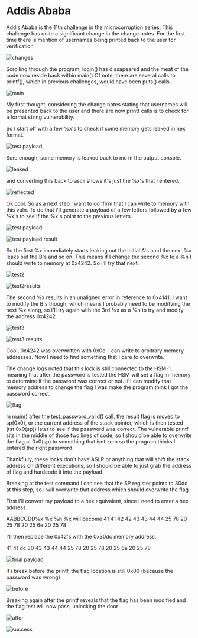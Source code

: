 # Addis Ababa 

Addis Ababa is the 11th challenge in the microcorruption series.
This challenge has quite a significant change in the change notes.
For the first time there is mention of usernames being printed back to the user for verification

![changes](Images/adab/changes.png)

Scrolling through the program, login() has dissapeared and the meat of the code now reside back within main()
Of note, there are several calls to printf(), which in previous challenges, would have been puts() calls.

![main](Images/adab/main.png)

My first thought, considering the change notes stating that usernames will be presented back to the user and there are now printf calls is to check for a format string vulnerability.

So I start off with a few %x's to check if some memory gets leaked in hex format.

![test payload](Images/adab/test.png)

Sure enough, some memory is leaked back to me in the output console.
 
 ![leaked](Images/adab/leak.png)

 and converting this back to ascii shows it's just the %x's that I entered.

 ![reflected](images/adab/reflected.png)

 Ok cool. So as a next step I want to confirm that I can write to memory with this vuln.
 To do that i'll generate a payload of a few letters followed by a few %x's to see if the %x's point to the previous letters.

 ![test payload](Images/adab/testpayload.png)

 ![test payload result](Images/adab/testpayloadresult.png)

 So the first %x immediately starts leaking out the initial A's amd the next %x leaks out the B's and so on.
 This means if I change the second %x to a %n I should write to memory at 0x4242.
 So i'll try that next.

 ![test2](Images/adab/test2.png)

 ![test2results](Images/adab/test2results.png)

 The second %x results in an unaligned error in reference to 0x4141.
 I want to modify the B's though, which means I probably need to be modifying the next %x along, so i'll try again with the 3rd %x as a %n to try and modify the address 0x4242

 ![test3](Images/adab/test3.png)

 ![test3 results](Images/adab/test3results.png)

 Cool, 0x4242 was overwritten with 0x0e. I can write to arbitrary memory addresses.
 Now I need to find something that I care to overwrite.

 The change logs noted that this lock is still connected to the HSM-1, meaning that after the password is tested the HSM will set a flag in memory to determine if the password was correct or not.
 If I can modify that memory address to change the flag I was make the program think I got the password correct.

 ![flag](Images/adab/flag.png)

 In main() after the test_password_valid() call, the result flag is moved to sp(0x0), or the current address of the stack pointer, which is then tested (tst 0x0(sp)) later to see if the password was correct.
 The vulnerable printf sits in the middle of those two lines of code, so I should be able to overwrite the flag at 0x0(sp) to something that isnt zero so the program thinks I entered the right password.

 Thankfully, these locks don't have ASLR or anything that will shift the stack address on different executions, so I should be able to just grab the address of flag and hardcode it into the payload.

 Breaking at the test command I can see that the SP register points to 30dc at this step, so I will overwrite that address which should overwrite the flag.

First i'll convert my payload to a hex equivalent, since I need to enter a hex address.

AABBCCDD%x %x %n %x
will become
41 41 42 42 43 43 44 44 25 78 20 25 78 20 25 6e 20 25 78

I'll then replace the 0x42's with the 0x30dc memory address.

41 41 dc 30 43 43 44 44 25 78 20 25 78 20 25 6e 20 25 78

![final payload](Images/adab/finalpayload.png)

If i break before the printf, the flag location is still 0x00 (because the password was wrong)

![before](Images/adab/before.png)

Breaking again after the printf reveals that the flag has been modified and the flag test will now pass, unlocking the door

![after](Images/adab/after.png)

![success](Images/adab/success.png)